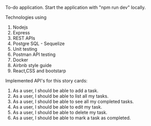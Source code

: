 To-do application.
Start the application with "npm run dev" locally.

Technologies using

1.  Nodejs
2.  Express
3.  REST APIs
4.  Postgre SQL - Sequelize
5.  Unit testing
6.  Postman API testing
7.  Docker
8.  Airbnb style guide
9.  React,CSS and bootstarp

Implemented API's for this story cards:

1. As a user, I should be able to add a task.
2. As a user, I should be able to list all my tasks.
3. As a user, I should be able to see all my completed tasks.
4. As a user, I should be able to edit my task.
5. As a user, I should be able to delete my task.
6. As a user, I should be able to mark a task as completed.
